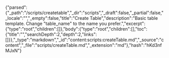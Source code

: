 {"parsed":{"_path":"/scripts/createtable","_dir":"scripts","_draft":false,"_partial":false,"_locale":"","_empty":false,"title":"Create Table","description":"Basic table template. Change \"table_name\" to the name you prefer.","excerpt":{"type":"root","children":[]},"body":{"type":"root","children":[],"toc":{"title":"","searchDepth":2,"depth":2,"links":[]}},"_type":"markdown","_id":"content:scripts:createTable.md","_source":"content","_file":"scripts/createTable.md","_extension":"md"},"hash":"hKd3nfMJxN"}